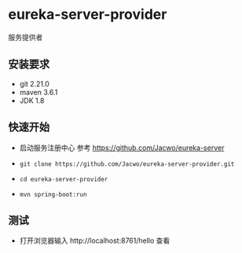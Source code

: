# eureka-server-provider
服务提供者

## 安装要求
* git 2.21.0
* maven 3.6.1
* JDK 1.8

## 快速开始
*  启动服务注册中心 参考  https://github.com/Jacwo/eureka-server
* ``git clone https://github.com/Jacwo/eureka-server-provider.git `` 

* ``cd eureka-server-provider ``
 
* ``mvn spring-boot:run ``

## 测试

* 打开浏览器输入 http://localhost:8761/hello 查看






